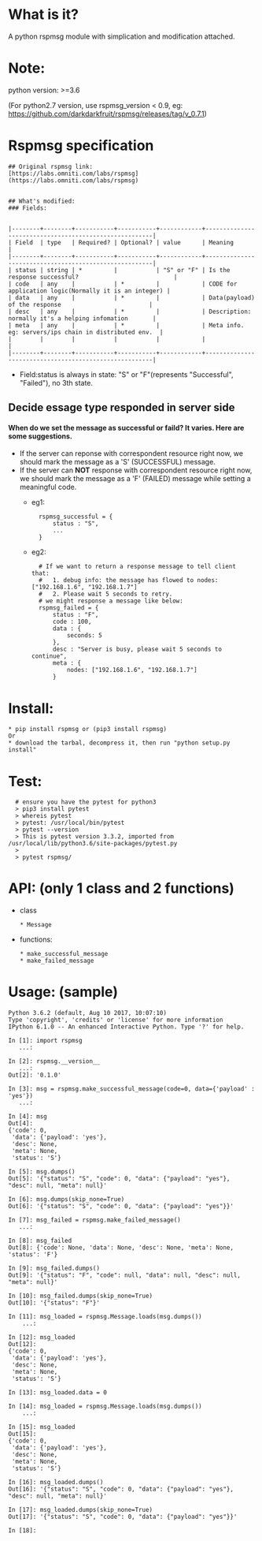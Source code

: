 #  What is it?

  A python rspmsg module with simplication and modification attached.


# Note:
  python version: >=3.6

  (For python2.7 version, use rspmsg_version < 0.9, eg: https://github.com/darkdarkfruit/rspmsg/releases/tag/v_0.7.1)


# Rspmsg specification


    ## Original rspmsg link:
    [https://labs.omniti.com/labs/rspmsg](https://labs.omniti.com/labs/rspmsg)


    ## What's modified:
    ### Fields:


    |--------+--------+-----------+-----------+------------+-------------------------------------------------------|
    | Field  | type   | Required? | Optional? | value      | Meaning                                               |
    |--------+--------+-----------+-----------+------------+-------------------------------------------------------|
    | status | string | *         |           | "S" or "F" | Is the response successful?                           |
    | code   | any    |           | *         |            | CODE for application logic(Normally it is an integer) |
    | data   | any    |           | *         |            | Data(payload) of the response                         |
    | desc   | any    |           | *         |            | Description: normally it's a helping infomation       |
    | meta   | any    |           | *         |            | Meta info. eg: servers/ips chain in distributed env.  |
    |        |        |           |           |            |                                                       |
    |--------+--------+-----------+-----------+------------+-------------------------------------------------------|

* Field:status is always in state: "S" or "F"(represents "Successful", "Failed"), no 3th state.

## Decide essage type responded in server side

#### When do we set the message as successful or faild? It varies. Here are some suggestions.
* If the server can reponse with correspondent resource right now, we should mark the message as a 'S' (SUCCESSFUL) message.
* If the server can **NOT** response with correspondent resource right now, we should mark the message as a 'F' (FAILED) message while setting a meaningful code.
    * eg1:
    
            rspmsg_successful = {
                status : "S",
                ...
            }
    
    * eg2:

            # If we want to return a response message to tell client that:
            #   1. debug info: the message has flowed to nodes: ["192.168.1.6", "192.168.1.7"]
            #   2. Please wait 5 seconds to retry.
            # we might response a message like below:
            rspmsg_failed = {
                status : "F",
                code : 100,
                data : {
                    seconds: 5
                },
                desc : "Server is busy, please wait 5 seconds to continue",
                meta : {
                    nodes: ["192.168.1.6", "192.168.1.7"]
                }
    



# Install:
    * pip install rspmsg or (pip3 install rspmsg)
    Or
    * download the tarbal, decompress it, then run "python setup.py install"

# Test:
      # ensure you have the pytest for python3
      > pip3 install pytest
      > whereis pytest
      > pytest: /usr/local/bin/pytest
      > pytest --version
      > This is pytest version 3.3.2, imported from /usr/local/lib/python3.6/site-packages/pytest.py
      >
      > pytest rspmsg/

# API: (only 1 class and 2 functions)
  * class
  
        * Message
  * functions:

        * make_successful_message 
        * make_failed_message


#  Usage: (sample)

  
    Python 3.6.2 (default, Aug 10 2017, 10:07:10) 
    Type 'copyright', 'credits' or 'license' for more information
    IPython 6.1.0 -- An enhanced Interactive Python. Type '?' for help.
    
    In [1]: import rspmsg
       ...: 
    
    In [2]: rspmsg.__version__
       ...: 
    Out[2]: '0.1.0'
    
    In [3]: msg = rspmsg.make_successful_message(code=0, data={'payload' : 'yes'})
       ...: 
    
    In [4]: msg
    Out[4]: 
    {'code': 0,
     'data': {'payload': 'yes'},
     'desc': None,
     'meta': None,
     'status': 'S'}
    
    In [5]: msg.dumps()
    Out[5]: '{"status": "S", "code": 0, "data": {"payload": "yes"}, "desc": null, "meta": null}'
    
    In [6]: msg.dumps(skip_none=True)
    Out[6]: '{"status": "S", "code": 0, "data": {"payload": "yes"}}'
    
    In [7]: msg_failed = rspmsg.make_failed_message()
       ...: 
    
    In [8]: msg_failed
    Out[8]: {'code': None, 'data': None, 'desc': None, 'meta': None, 'status': 'F'}
    
    In [9]: msg_failed.dumps()
    Out[9]: '{"status": "F", "code": null, "data": null, "desc": null, "meta": null}'
    
    In [10]: msg_failed.dumps(skip_none=True)
    Out[10]: '{"status": "F"}'
    
    In [11]: msg_loaded = rspmsg.Message.loads(msg.dumps())
        ...: 
    
    In [12]: msg_loaded
    Out[12]: 
    {'code': 0,
     'data': {'payload': 'yes'},
     'desc': None,
     'meta': None,
     'status': 'S'}
    
    In [13]: msg_loaded.data = 0
    
    In [14]: msg_loaded = rspmsg.Message.loads(msg.dumps())
        ...: 
    
    In [15]: msg_loaded
    Out[15]: 
    {'code': 0,
     'data': {'payload': 'yes'},
     'desc': None,
     'meta': None,
     'status': 'S'}
    
    In [16]: msg_loaded.dumps()
    Out[16]: '{"status": "S", "code": 0, "data": {"payload": "yes"}, "desc": null, "meta": null}'
    
    In [17]: msg_loaded.dumps(skip_none=True)
    Out[17]: '{"status": "S", "code": 0, "data": {"payload": "yes"}}'
    
    In [18]: 
